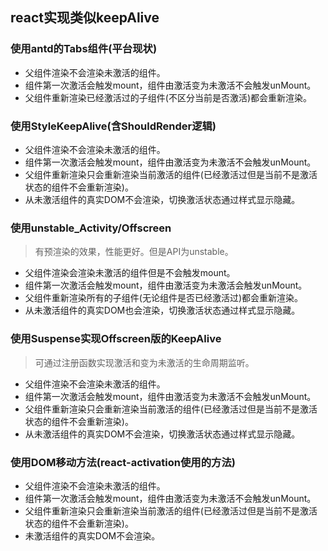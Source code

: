 ## react实现类似keepAlive
### 使用antd的Tabs组件(平台现状)
- 父组件渲染不会渲染未激活的组件。
- 组件第一次激活会触发mount，组件由激活变为未激活不会触发unMount。
- 父组件重新渲染已经激活过的子组件(不区分当前是否激活)都会重新渲染。
### 使用StyleKeepAlive(含ShouldRender逻辑)
- 父组件渲染不会渲染未激活的组件。
- 组件第一次激活会触发mount，组件由激活变为未激活不会触发unMount。
- 父组件重新渲染只会重新渲染当前激活的组件(已经激活过但是当前不是激活状态的组件不会重新渲染)。
- 从未激活组件的真实DOM不会渲染，切换激活状态通过样式显示隐藏。
### 使用unstable_Activity/Offscreen
> 有预渲染的效果，性能更好。但是API为unstable。

- 父组件渲染会渲染未激活的组件但是不会触发mount。
- 组件第一次激活会触发mount，组件由激活变为未激活会触发unMount。
- 父组件重新渲染所有的子组件(无论组件是否已经激活过)都会重新渲染。
- 从未激活组件的真实DOM也会渲染，切换激活状态通过样式显示隐藏。
### 使用Suspense实现Offscreen版的KeepAlive
> 可通过注册函数实现激活和变为未激活的生命周期监听。

- 父组件渲染不会渲染未激活的组件。
- 组件第一次激活会触发mount，组件由激活变为未激活不会触发unMount。
- 父组件重新渲染只会重新渲染当前激活的组件(已经激活过但是当前不是激活状态的组件不会重新渲染)。
- 从未激活组件的真实DOM不会渲染，切换激活状态通过样式显示隐藏。
### 使用DOM移动方法(react-activation使用的方法)
- 父组件渲染不会渲染未激活的组件。
- 组件第一次激活会触发mount，组件由激活变为未激活不会触发unMount。
- 父组件重新渲染只会重新渲染当前激活的组件(已经激活过但是当前不是激活状态的组件不会重新渲染)。
- 未激活组件的真实DOM不会渲染。